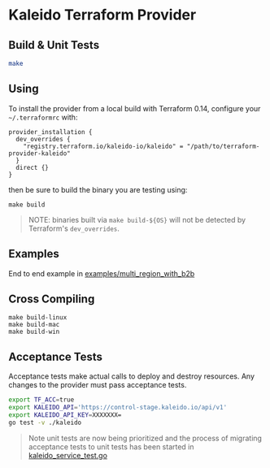 # Kaleido Terraform Provider

## Build & Unit Tests

```sh
make
```

## Using

To install the provider from a local build with Terraform 0.14, configure your `~/.terraformrc` with:

```hcl
provider_installation {
  dev_overrides {
    "registry.terraform.io/kaleido-io/kaleido" = "/path/to/terraform-provider-kaleido"
  }
  direct {}
}
```

then be sure to build the binary you are testing using:

```shell
make build
```

> NOTE: binaries built via `make build-${OS}` will not be detected by Terraform's `dev_overrides`.

## Examples

End to end example in [examples/multi_region_with_b2b](examples/multi_region_with_b2b)

## Cross Compiling

```
make build-linux
make build-mac
make build-win
```

## Acceptance Tests

Acceptance tests make actual calls to deploy and destroy resources.
Any changes to the provider must pass acceptance tests.

```sh
export TF_ACC=true
export KALEIDO_API='https://control-stage.kaleido.io/api/v1'
export KALEIDO_API_KEY=XXXXXXX=
go test -v ./kaleido
```

> Note unit tests are now being prioritized and the process of migrating acceptance tests to
> unit tests has been started in [kaleido_service_test.go](./kaleido/kaleido_service_test.go)


